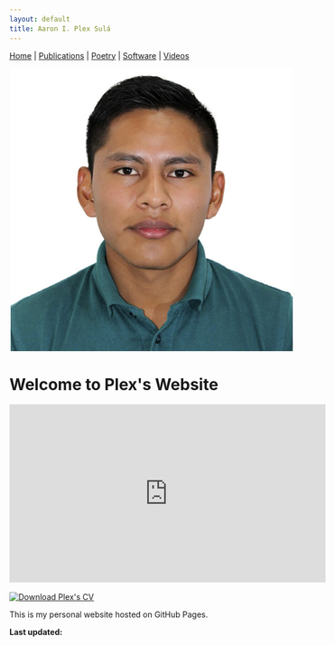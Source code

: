 ```yaml
---
layout: default
title: Aaron I. Plex Sulá
---
```


<nav>
    <a href="index.md">Home</a> |
    <a href="publications.html">Publications</a> |
    <a href="about.md">Poetry</a> |
    <a href="software.md">Software</a> |
    <a href="videos.md">Videos</a>
</nav>

<p align="center">
    <img src="PlexProfile.JPG" alt="" width="500">
</p>

# Welcome to Plex's Website

<p align="center">
    <iframe width="560" height="315" src="https://www.youtube.com/embed/WyZNBAJ9NAY?si=tp4WwrHF7pNaVKII" 
    title="YouTube video player" frameborder="0" 
    allow="accelerometer; autoplay; clipboard-write; encrypted-media; gyroscope; picture-in-picture; web-share" 
    referrerpolicy="strict-origin-when-cross-origin" allowfullscreen>
    </iframe>
</p>


[![Download Plex's CV](https://img.shields.io/badge/Download-Plex's_CV-blue?style=for-the-badge&logo=adobe)](PlexCV2025.pdf)

This is my personal website hosted on GitHub Pages.

<p><strong>Last updated:</strong> <span id="last-updated"></span></p>

<script>
    // Get the last modified date of the page
    const lastModified = new Date(document.lastModified);

    // Format it as "Month Day, Year" (e.g., "February 5, 2025")
    const options = { year: 'numeric', month: 'long', day: 'numeric' };
    document.getElementById("last-updated").innerHTML = lastModified.toLocaleDateString('en-US', options);
</script>

